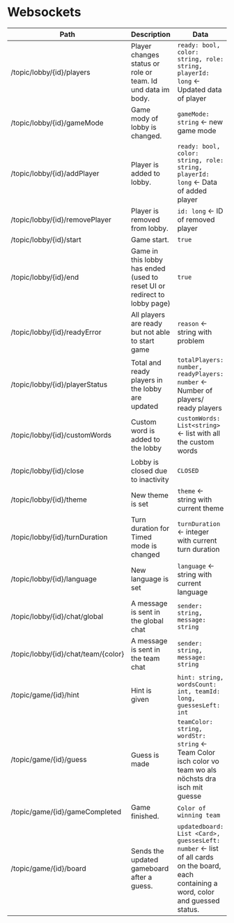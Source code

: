 # Websockets

| Path | Description | Data |
| ---- | ----------- |------|
| /topic/lobby/{id}/players | Player changes status or role or team. Id und data im body. | `ready: bool, color: string, role: string, playerId: long` <- Updated data of player |
| /topic/lobby/{id}/gameMode | Game mody of lobby is changed. | `gameMode: string` <- new game mode |
| /topic/lobby/{id}/addPlayer | Player is added to lobby. | `ready: bool, color: string, role: string, playerId: long` <- Data of added player |
| /topic/lobby/{id}/removePlayer | Player is removed from lobby. | `id: long` <- ID of removed player |
| /topic/lobby/{id}/start | Game start. | `true` |
| /topic/lobby/{id}/end | Game in this lobby has ended (used to reset UI or redirect to lobby page) | `true` |
| /topic/lobby/{id}/readyError | All players are ready but not able to start game | `reason` <- string with problem |
| /topic/lobby/{id}/playerStatus | Total and ready players in the lobby are updated | `totalPlayers: number, readyPlayers: number` <- Number of players/ ready players |
| /topic/lobby/{id}/customWords | Custom word is added to the lobby | `customWords: List<string>` <- list with all the custom words |
| /topic/lobby/{id}/close | Lobby is closed due to inactivity | `CLOSED` |
| /topic/lobby/{id}/theme | New theme is set | `theme` <- string with current theme |
| /topic/lobby/{id}/turnDuration | Turn duration for Timed mode is changed | `turnDuration` <- integer with current turn duration |
| /topic/lobby/{id}/language | New language is set | `language` <- string with current language |
| /topic/lobby/{id}/chat/global | A message is sent in the global chat | `sender: string, message: string` |
| /topic/lobby/{id}/chat/team/{color} | A message is sent in the team chat | `sender: string, message: string` |
| /topic/game/{id}/hint | Hint is given | `hint: string, wordsCount: int, teamId: long, guessesLeft: int` |
| /topic/game/{id}/guess | Guess is made | `teamColor: string, wordStr: string` <- Team Color isch color vo team wo als nöchsts dra isch mit guesse |
| /topic/game/{id}/gameCompleted | Game finished. | `Color of winning team` |
| /topic/game/{id}/board | Sends the updated gameboard after a guess. | `updatedboard: List <Card>, guessesLeft: number` <- list of all cards on the board, each containing a word, color and guessed status. |
